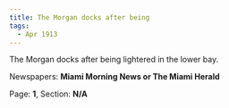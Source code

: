 ```yaml
---  
title: The Morgan docks after being  
tags:  
  - Apr 1913  
---  
```

  
The Morgan docks after being lightered in the lower bay.  
  
Newspapers: **Miami Morning News or The Miami Herald**  
  
Page: **1**, Section: **N/A** 
